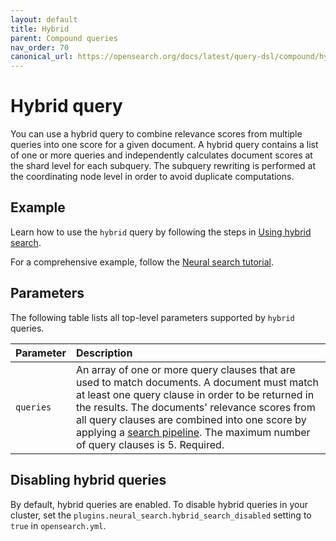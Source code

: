 ```yaml
---
layout: default
title: Hybrid
parent: Compound queries
nav_order: 70
canonical_url: https://opensearch.org/docs/latest/query-dsl/compound/hybrid/
---
```


# Hybrid query

You can use a hybrid query to combine relevance scores from multiple queries into one score for a given document. A hybrid query contains a list of one or more queries and independently calculates document scores at the shard level for each subquery. The subquery rewriting is performed at the coordinating node level in order to avoid duplicate computations.

## Example

Learn how to use the `hybrid` query by following the steps in [Using hybrid search]({{site.url}}{{site.baseurl}}/search-plugins/hybrid-search/#using-hybrid-search).

For a comprehensive example, follow the [Neural search tutorial]({{site.url}}{{site.baseurl}}/ml-commons-plugin/semantic-search#tutorial).

## Parameters

The following table lists all top-level parameters supported by `hybrid` queries.

Parameter | Description
:--- | :---
`queries` | An array of one or more query clauses that are used to match documents. A document must match at least one query clause in order to be returned in the results. The documents' relevance scores from all query clauses are combined into one score by applying a [search pipeline]({{site.url}}{{site.baseurl}}/search-plugins/search-pipelines/index/). The maximum number of query clauses is 5. Required.

## Disabling hybrid queries

By default, hybrid queries are enabled. To disable hybrid queries in your cluster, set the `plugins.neural_search.hybrid_search_disabled` setting to `true` in `opensearch.yml`. 